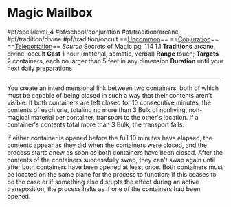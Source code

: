 # Magic Mailbox
#pf/spell/level_4 #pf/school/conjuration #pf/tradition/arcane #pf/tradition/divine #pf/tradition/occult
==[Uncommon](../../../Traits/Uncommon.md)== ==[Conjuration](../../../Traits/Conjuration.md)== ==[Teleportation](../../../Traits/Teleportation.md)==
*Source* Secrets of Magic pg. 114 1.1
**Traditions** arcane, divine, occult
**Cast** 1 hour (material, somatic, verbal)
**Range** touch; **Targets** 2 containers, each no larger than 5 feet in any dimension
**Duration** until your next daily preparations

---
You create an interdimensional link between two containers, both of which must be capable of being closed in such a way that their contents aren't visible. If both containers are left closed for 10 consecutive minutes, the contents of each one, totaling no more than 3 Bulk of nonliving, non-magical material per container, transport to the other's location. If a container's contents total more than 3 Bulk, the transport fails.

If either container is opened before the full 10 minutes have elapsed, the contents appear as they did when the containers were closed, and the process starts anew as soon as both containers have been closed. After the contents of the containers successfully swap, they can't swap again until after both containers have been opened at least once. Both containers must be located on the same plane for the process to function; if this ceases to be the case or if something else disrupts the effect during an active transposition, the process halts as if one of the containers had been opened.